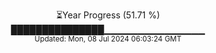 <p align="center">
⏳Year Progress (51.71 %)<br>
███████████████▁▁▁▁▁▁▁▁▁▁▁▁▁▁▁ <br>
<sub>Updated: Mon, 08 Jul 2024 06:03:24 GMT</sub>
</p>

